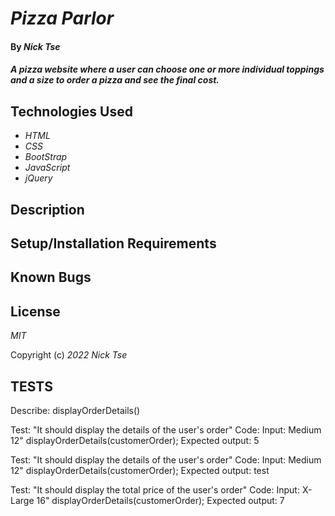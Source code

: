 # _Pizza Parlor_

#### By _**Nick Tse**_

#### _A pizza website where a user can choose one or more individual toppings and a size to order a pizza and see the final cost._

## Technologies Used

* _HTML_
* _CSS_
* _BootStrap_
* _JavaScript_
* _jQuery_

## Description

## Setup/Installation Requirements

## Known Bugs

## License

_MIT_

Copyright (c) _2022_ _Nick Tse_

## TESTS

Describe: displayOrderDetails()

Test: "It should display the details of the user's order"
Code:
Input: Medium 12"
displayOrderDetails(customerOrder);
Expected output: 5

Test: "It should display the details of the user's order"
Code:
Input: Medium 12"
displayOrderDetails(customerOrder);
Expected output: test

Test: "It should display the total price of the user's order"
Code:
Input: X-Large 16"
displayOrderDetails(customerOrder);
Expected output: 7